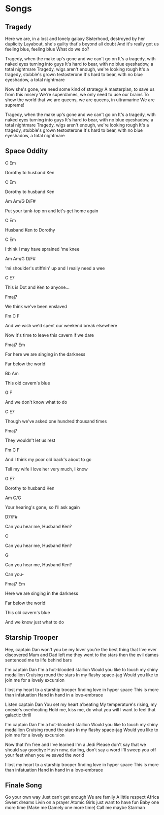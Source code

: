 # Songs

## Tragedy

Here we are, in a lost and lonely galaxy
Sisterhood, destroyed by her duplicity
Layabout, she's guilty that's beyond all doubt
And it's really got us feeling blue, feeling blue
What do we do?

Tragedy, when the make up's gone and we can't go on
It's a tragedy, with naked eyes turning into guys
It's hard to bear, with no blue eyeshadow, a total nightmare
Tragedy, wigs aren't enough, we're looking rough
It's a tragedy, stubble's grown testosterone
It's hard to bear, with no blue eyeshadow, a total nightmare

Now she's gone, we need some kind of strategy
A masterplan, to save us from this misery
We're superdames, we only need to use our brains
To show the world that we are queens, we are queens, in ultramarine
We are supreme!

Tragedy, when the make up's gone and we can't go on
It's a tragedy, with naked eyes turning into guys
It's hard to bear, with no blue eyeshadow, a total nightmare
Tragedy, wigs aren't enough, we're looking rough
It's a tragedy, stubble's grown testosterone
It's hard to bear, with no blue eyeshadow, a total nightmare

## Space Oddity

C Em

Dorothy to husband Ken

C Em

Dorothy to husband Ken

Am Am/G D/F#

Put your tank-top on and let's get home again

C Em

Husband Ken to Dorothy

C Em

I think I may have sprained 'me knee

Am Am/G D/F#

'mi shoulder's stiffnin' up and I really need a wee

C E7

This is Dot and Ken to anyone...

Fmaj7

We think we've been enslaved

Fm C F

And we wish we'd spent our weekend break elsewhere

Now it's time to leave this cavern if we dare

Fmaj7 Em

For here we are singing in the darkness

Far below the world

Bb Am

This old cavern's blue

G F

And we don't know what to do

C E7

Though we've asked one hundred thousand times

Fmaj7

They wouldn't let us rest

Fm C F

And I think my poor old back's about to go

Tell my wife I love her very much, I know

G E7

Dorothy to husband Ken

Am C/G

Your hearing's gone, so I'll ask again

D7/F#

Can you hear me, Husband Ken?

C

Can you hear me, Husband Ken?

G

Can you hear me, Husband Ken?

Can you-

Fmaj7 Em

Here we are singing in the darkness

Far below the world

This old cavern's blue

And we know just what to do

## Starship Trooper

Hey, captain Dan
won't you be my lover
you're the best thing
that I've ever discovered
Mum and Dad left me
they went to the stars
then the evil dames sentenced me to life behind bars

I'm captain Dan
I'm a hot-blooded stallion
Would you like to touch my shiny medallion
Cruising round the stars
In my flashy space-jag
Would you like to join me for a lovely excursion

I lost my heart
to a starship trooper
finding love in hyper space
This is more than infatuation
Hand in hand in a love-embrace

Listen captain Dan
You set my heart a'beating
My temperature's rising,
my onesie's overheating
Hold me, kiss me, do what you will
I want to feel that galactic thrill

I'm captain Dan
I'm a hot-blooded stallion
Would you like to touch my shiny medallion
Cruising round the stars
In my flashy space-jag
Would you like to join me for a lovely excursion

Now that I'm free and I've learned I'm a Jedi
Please don't say that we should say goodbye
Hush now, darling, don't say a word
I'll sweep you off your feet when you've saved the world

I lost my heart
to a starship trooper
finding love in hyper space
This is more than infatuation
Hand in hand in a love-embrace

## Finale Song

Go your own way
Just can't get enough
We are family
A little respect
Africa
Sweet dreams
Livin on a prayer
Atomic
Girls just want to have fun
Baby one more time (Make me Damely one more time)
Call me maybe
Starman
